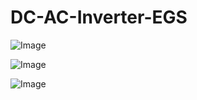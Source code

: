 # DC-AC-Inverter-EGS

![Image](https://github.com/user-attachments/assets/738ea2b5-321f-4d25-b8da-9189043e828c)

![Image](https://github.com/user-attachments/assets/6d1275ff-82cd-4d29-9906-55326bb0cf6e)

![Image](https://github.com/user-attachments/assets/794171b4-85b2-442d-8d78-883d3ae53766)
